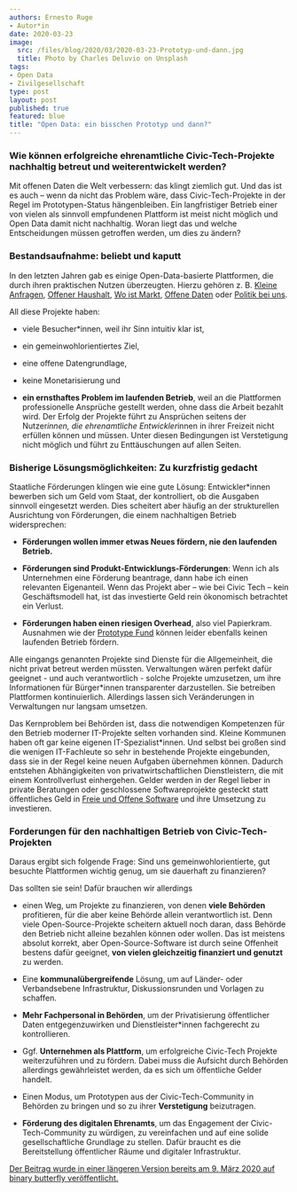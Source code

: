 ```yaml
---
authors: Ernesto Ruge
- Autor*in
date: 2020-03-23
image:
  src: /files/blog/2020/03/2020-03-23-Prototyp-und-dann.jpg
  title: Photo by Charles Deluvio on Unsplash
tags:
- Open Data
- Zivilgesellschaft
type: post
layout: post
published: true
featured: blue
title: "Open Data: ein bisschen Prototyp und dann?"
---
```


### Wie können erfolgreiche ehrenamtliche Civic-Tech-Projekte nachhaltig betreut und weiterentwickelt werden?

Mit offenen Daten die Welt verbessern: das klingt ziemlich gut. Und das ist es auch – wenn da nicht das Problem wäre, dass Civic-Tech-Projekte in der Regel im Prototypen-Status hängenbleiben. Ein langfristiger Betrieb einer von vielen als sinnvoll empfundenen Plattform ist meist nicht möglich und Open Data damit nicht nachhaltig. Woran liegt das und welche Entscheidungen müssen getroffen werden, um dies zu ändern?

### Bestandsaufnahme: beliebt und kaputt

In den letzten Jahren gab es einige Open-Data-basierte Plattformen, die durch ihren praktischen Nutzen überzeugten. Hierzu gehören z. B. [Kleine Anfragen](https://kleineanfragen.de/), [Offener Haushalt](https://offenerhaushalt.de/), [Wo ist Markt](https://wo-ist-markt.de/), [Offene Daten](https://offenedaten.de/) oder [Politik bei uns](https://politik-bei-uns.de/).

All diese Projekte haben:

- viele Besucher*innen, weil ihr Sinn intuitiv klar ist,

- ein gemeinwohlorientiertes Ziel,

- eine offene Datengrundlage,

- keine Monetarisierung und

- **ein ernsthaftes Problem im laufenden Betrieb**, weil an die Plattformen professionelle Ansprüche gestellt werden, ohne dass die Arbeit bezahlt wird. Der Erfolg der Projekte führt zu Ansprüchen seitens der Nutzer*innen, die ehrenamtliche Entwickler*innen in ihrer Freizeit nicht erfüllen können und müssen. Unter diesen Bedingungen ist Verstetigung nicht möglich und führt zu Enttäuschungen auf allen Seiten.

### Bisherige Lösungsmöglichkeiten: Zu kurzfristig gedacht

Staatliche Förderungen klingen wie eine gute Lösung: Entwickler*innen bewerben sich um Geld vom Staat, der kontrolliert, ob die Ausgaben sinnvoll eingesetzt werden. Dies scheitert aber häufig an der strukturellen Ausrichtung von Förderungen, die einem nachhaltigen Betrieb widersprechen:

- **Förderungen wollen immer etwas Neues fördern, nie den laufenden Betrieb.**

- **Förderungen sind Produkt-Entwicklungs-Förderungen**: Wenn ich als Unternehmen eine Förderung beantrage, dann habe ich einen relevanten Eigenanteil. Wenn das Projekt aber – wie bei Civic Tech – kein Geschäftsmodell hat, ist das investierte Geld rein ökonomisch betrachtet ein Verlust.

- **Förderungen haben einen riesigen Overhead**, also viel Papierkram. Ausnahmen wie der [Prototype Fund](https://prototypefund.de/) können leider ebenfalls keinen laufenden Betrieb fördern.

Alle eingangs genannten Projekte sind Dienste für die Allgemeinheit, die nicht privat betreut werden müssten. Verwaltungen wären perfekt dafür geeignet - und auch verantwortlich - solche Projekte umzusetzen, um ihre Informationen für Bürger*innen transparenter darzustellen. Sie betreiben Plattformen kontinuierlich. Allerdings lassen sich Veränderungen in Verwaltungen nur langsam umsetzen. 

Das Kernproblem bei Behörden ist, dass die notwendigen Kompetenzen für den Betrieb moderner IT-Projekte selten vorhanden sind. Kleine Kommunen haben oft gar keine eigenen IT-Spezialist*innen. Und selbst bei großen sind die wenigen IT-Fachleute so sehr in bestehende Projekte eingebunden, dass sie in der Regel keine neuen Aufgaben übernehmen können. Dadurch entstehen Abhängigkeiten von privatwirtschaftlichen Dienstleistern, die mit einem Kontrollverlust einhergehen. Gelder werden in der Regel lieber in private Beratungen oder geschlossene Softwareprojekte gesteckt statt öffentliches Geld in [Freie und Offene Software](https://fsfe.org/campaigns/publiccode/brochure.html) und ihre Umsetzung zu investieren.

### Forderungen für den nachhaltigen Betrieb von Civic-Tech-Projekten

Daraus ergibt sich folgende Frage: Sind uns gemeinwohlorientierte, gut besuchte Plattformen wichtig genug, um sie dauerhaft zu finanzieren? 

Das sollten sie sein! Dafür brauchen wir allerdings

- einen Weg, um Projekte zu finanzieren, von denen **viele Behörden** profitieren, für die aber keine Behörde allein verantwortlich ist. Denn viele Open-Source-Projekte scheitern aktuell noch daran, dass Behörde den Betrieb nicht alleine bezahlen können oder wollen. Das ist meistens absolut korrekt, aber Open-Source-Software ist durch seine Offenheit bestens dafür geeignet, **von vielen gleichzeitig finanziert und genutzt** zu werden.

- Eine **kommunalübergreifende** Lösung, um auf Länder- oder Verbandsebene Infrastruktur, Diskussionsrunden und Vorlagen zu schaffen.

- **Mehr Fachpersonal in Behörden**, um der Privatisierung öffentlicher Daten entgegenzuwirken und Dienstleister*innen fachgerecht zu kontrollieren.

- Ggf. **Unternehmen als Plattform**, um erfolgreiche Civic-Tech Projekte weiterzuführen und zu fördern. Dabei muss die Aufsicht durch Behörden allerdings gewährleistet werden, da es sich um öffentliche Gelder handelt.  

- Einen Modus, um Prototypen aus der Civic-Tech-Community in Behörden zu bringen und so zu ihrer **Verstetigung** beizutragen.

- **Förderung des digitalen Ehrenamts**, um das Engagement der Civic-Tech-Community zu würdigen, zu vereinfachen und auf eine solide gesellschaftliche Grundlage zu stellen. Dafür braucht es die Bereitstellung öffentlicher Räume und digitaler Infrastruktur.

[Der Beitrag wurde in einer längeren Version bereits am 9. März 2020 auf binary butterfly veröffentlicht.](https://binary-butterfly.de/artikel/opendata-bisschen-prototyp-und-das-wars-dann/)
